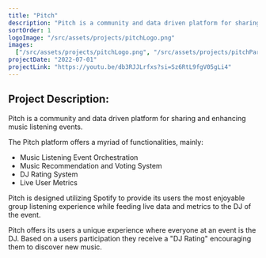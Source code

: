```yaml
---
title: "Pitch"
description: "Pitch is a community and data driven platform for sharing and enhancing music listening events."
sortOrder: 1
logoImage: "/src/assets/projects/pitchLogo.png"
images:
  ["/src/assets/projects/pitchLogo.png", "/src/assets/projects/pitchParty.jpg"]
projectDate: "2022-07-01"
projectLink: "https://youtu.be/db3RJJLrfxs?si=Sz6RtL9fgV05gLi4"
---
```


## Project Description:

Pitch is a community and data driven platform for sharing and enhancing music listening events.

The Pitch platform offers a myriad of functionalities, mainly:

- Music Listening Event Orchestration
- Music Recommendation and Voting System
- DJ Rating System
- Live User Metrics

Pitch is designed utilizing Spotify to provide its users the most enjoyable group listening experience while feeding live data and metrics to the DJ of the event.

​Pitch offers its users a unique experience where everyone at an event is the DJ. Based on a users participation they receive a "DJ Rating" encouraging them to discover new music.
